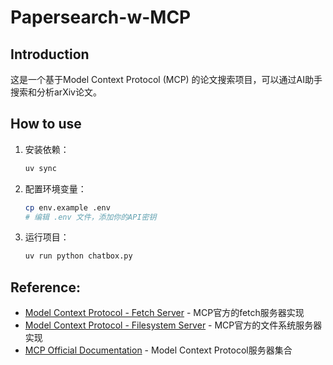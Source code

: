 # Papersearch-w-MCP

## Introduction

这是一个基于Model Context Protocol (MCP) 的论文搜索项目，可以通过AI助手搜索和分析arXiv论文。

## How to use

1. 安装依赖：
   ```bash
   uv sync
   ```

2. 配置环境变量：
   ```bash
   cp env.example .env
   # 编辑 .env 文件，添加你的API密钥
   ```

3. 运行项目：
   ```bash
   uv run python chatbox.py
   ```

## Reference:

- [Model Context Protocol - Fetch Server](https://github.com/modelcontextprotocol/servers/tree/main/src/fetch) - MCP官方的fetch服务器实现
- [Model Context Protocol - Filesystem Server](https://github.com/modelcontextprotocol/servers/tree/main/src/filesystem) - MCP官方的文件系统服务器实现
- [MCP Official Documentation](https://github.com/modelcontextprotocol/servers) - Model Context Protocol服务器集合

